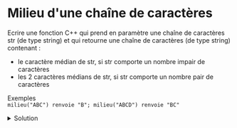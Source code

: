 # Milieu d'une chaîne de caractères

Ecrire une fonction C++ qui prend en paramètre une chaîne de caractères str (de type string) et qui retourne une chaîne de caractères (de type string) contenant :
- le caractère médian de str, si str comporte un nombre impair de caractères
- les 2 caractères médians de str, si str comporte un nombre pair de caractères
  
Exemples  
`milieu("ABC") renvoie "B"; milieu("ABCD") renvoie "BC"`


<details>
<summary>Solution</summary>

~~~cpp
#include <iostream>
#include <string_view>
using namespace std;

string milieu(const string & str) {
    if (str.size() < 3)
      return str;
    else
      return str.substr((str.size() - 1) / 2 , 2 - str.size() % 2); 
}

/* Solution plus verbeuse
string milieu(string_view str) {
    const size_t str_taille = str.length();

    if (str_taille == 0) return "";

    string str_milieu;
    if(str_taille % 2 == 0){ // pair
        str_milieu = str.substr(str_taille / 2 - 1, 2);
    }else{ // impair
        str_milieu = str.substr(str_taille / 2, 1);
    }
    return str_milieu;
}
*/

int main() {
    cout << "Merci de saisir une chaîne de caractères : \n";
    string str; cin >> str;

    cout << "\"" << str << "\" - Milieu = \"" << milieu(str) << "\"\n";

    return 0;
}

~~~



</details>
